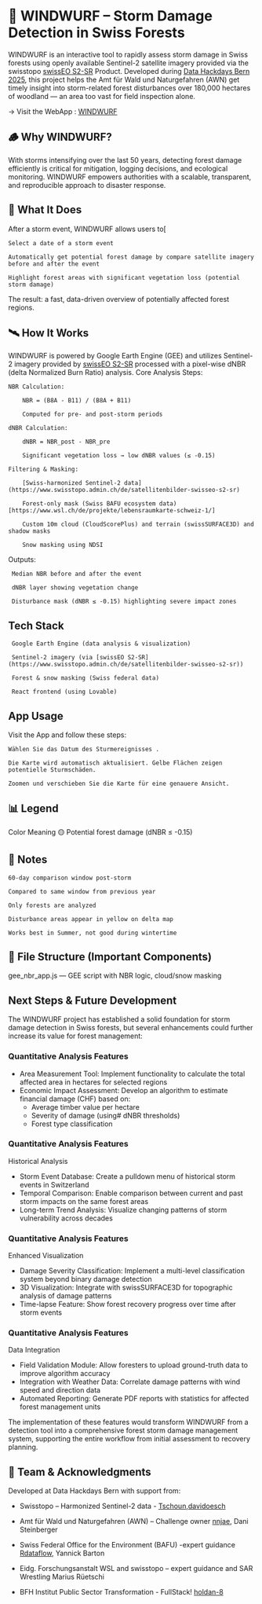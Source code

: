 # 🌲 WINDWURF – Storm Damage Detection in Swiss Forests

WINDWURF is an interactive tool to rapidly assess storm damage in Swiss forests using openly available Sentinel-2 satellite imagery provided via the swisstopo [swissEO S2-SR](https://www.swisstopo.admin.ch/de/satellitenbilder-swisseo-s2-sr) Product. Developed during [Data Hackdays Bern 2025](https://hack.data-hackdays-be.ch/project/60), this project helps the Amt für Wald und Naturgefahren (AWN) get timely insight into storm-related forest disturbances over 180,000 hectares of woodland — an area too vast for field inspection alone.

-> Visit the WebApp : [WINDWURF](https://holdan-8.github.io/windwurf-watcher-tool-80/)

## 🪵 Why WINDWURF?

With storms intensifying over the last 50 years, detecting forest damage efficiently is critical for mitigation, logging decisions, and ecological monitoring. WINDWURF empowers authorities with a scalable, transparent, and reproducible approach to disaster response.

## 🚀 What It Does

After a storm event, WINDWURF allows users to[

    Select a date of a storm event

    Automatically get potential forest damage by compare satellite imagery before and after the event

    Highlight forest areas with significant vegetation loss (potential storm damage)

The result: a fast, data-driven overview of potentially affected forest regions.

## 🛰️ How It Works

WINDWURF is powered by Google Earth Engine (GEE) and utilizes Sentinel-2 imagery provided by [swissEO S2-SR](https://www.swisstopo.admin.ch/de/satellitenbilder-swisseo-s2-sr) processed with a pixel-wise dNBR (delta Normalized Burn Ratio) analysis.
Core Analysis Steps:

    NBR Calculation:

        NBR = (B8A - B11) / (B8A + B11)

        Computed for pre- and post-storm periods

    dNBR Calculation:

        dNBR = NBR_post - NBR_pre

        Significant vegetation loss → low dNBR values (≤ -0.15)

    Filtering & Masking:

        [Swiss-harmonized Sentinel-2 data](https://www.swisstopo.admin.ch/de/satellitenbilder-swisseo-s2-sr)

        Forest-only mask (Swiss BAFU ecosystem data)[https://www.wsl.ch/de/projekte/lebensraumkarte-schweiz-1/]

        Custom 10m cloud (CloudScorePlus) and terrain (swissSURFACE3D) and shadow masks

        Snow masking using NDSI

Outputs:

     Median NBR before and after the event

     dNBR layer showing vegetation change

     Disturbance mask (dNBR ≤ -0.15) highlighting severe impact zones

##  Tech Stack

     Google Earth Engine (data analysis & visualization)

     Sentinel-2 imagery (via [swissEO S2-SR](https://www.swisstopo.admin.ch/de/satellitenbilder-swisseo-s2-sr))

     Forest & snow masking (Swiss federal data)

     React frontend (using Lovable)

##  App Usage

Visit the App and follow these steps:

    Wählen Sie das Datum des Sturmereignisses .

    Die Karte wird automatisch aktualisiert. Gelbe Flächen zeigen potentielle Sturmschäden.

    Zoomen und verschieben Sie die Karte für eine genauere Ansicht.

## 📊 Legend
Color Meaning
🟡 Potential forest damage (dNBR ≤ -0.15)

## 📅 Notes

    60-day comparison window post-storm

    Compared to same window from previous year

    Only forests are analyzed

    Disturbance areas appear in yellow on delta map

    Works best in Summer, not good during wintertime

## 📁 File Structure (Important Components)
gee_nbr_app.js — GEE script with NBR logic, cloud/snow masking

## Next Steps & Future Development

The WINDWURF project has established a solid foundation for storm damage detection in Swiss forests, but several enhancements could further increase its value for forest management:

### Quantitative Analysis Features
- Area Measurement Tool: Implement functionality to calculate the total affected area in hectares for selected regions
- Economic Impact Assessment: Develop an algorithm to estimate financial damage (CHF) based on:
  - Average timber value per hectare
  - Severity of damage (using# dNBR thresholds)
  - Forest type classification

### Quantitative Analysis Features
Historical Analysis
- Storm Event Database: Create a pulldown menu of historical storm events in Switzerland
- Temporal Comparison: Enable comparison between current and past storm impacts on the same forest areas
- Long-term Trend Analysis: Visualize changing patterns of storm vulnerability across decades

### Quantitative Analysis Features
Enhanced Visualization
- Damage Severity Classification: Implement a multi-level classification system beyond binary damage detection
- 3D Visualization: Integrate with swissSURFACE3D for topographic analysis of damage patterns
- Time-lapse Feature: Show forest recovery progress over time after storm events

### Quantitative Analysis Features
Data Integration
- Field Validation Module: Allow foresters to upload ground-truth data to improve algorithm accuracy
- Integration with Weather Data: Correlate damage patterns with wind speed and direction data
- Automated Reporting: Generate PDF reports with statistics for affected forest management units

The implementation of these features would transform WINDWURF from a detection tool into a comprehensive forest storm damage management system, supporting the entire workflow from initial assessment to recovery planning.

## 👥 Team & Acknowledgments

Developed at Data Hackdays Bern with support from:

- Swisstopo – Harmonized Sentinel-2 data - [Tschoun](https://github.com/Tschoun),[davidoesch](https://github.com/davidoesch)

- Amt für Wald und Naturgefahren (AWN) – Challenge owner [nnjae](https://github.com/nnja), Dani Steinberger

- Swiss Federal Office for the Environment (BAFU) -expert guidance [Rdataflow](https://github.com/Rdataflow), Yannick Barton
    
- Eidg. Forschungsanstalt WSL and swisstopo – expert guidance and SAR Wrestling Marius Rüetschi

- BFH Institut Public Sector Transformation - FullStack! [holdan-8](https://github.com/holdan-8)


